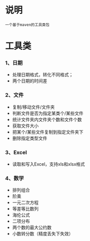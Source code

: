 # 说明
~~~
一个基于maven的工具类包
~~~

# 工具类

### 1、日期

- 处理日期格式，转化不同格式；
- 两个日期的时间差

### 2、文件

- 复制/移动文件/文件夹
- 判断文件是否为指定某类个/某些文件
- 统计文件夹内文件夹个数和文件个数
- 获取文件大小
- 把某个/某些文件复制到指定文件夹下
- 删除指定类型文件

### 3、Excel

- 读取和写入Excel，支持xls和xlsx格式

### 4、数学

- 排列组合
- 阶乘
- 一元二次方程
- 等差等比数列
- 海伦公式
- 二项分布
- 两个数的最大公约数
- 小数转分数（精度丢失下失效）
